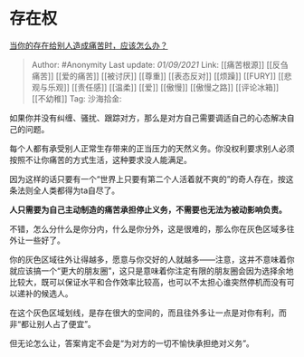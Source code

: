 # 存在权
[当你的存在给别人造成痛苦时，应该怎么办？](https://www.zhihu.com/question/481505582/answer/2090789720)

> Author: #Anonymity
> Last update: *01/09/2021*
> Link: [[痛苦根源]] [[反刍痛苦]] [[爱的痛苦]] [[被讨厌]] [[尊重]] [[表态反对]] [[烦躁]] [[FURY]] [[悲观与乐观]] [[责任感]] [[温柔]] [[爱]] [[傲慢]] [[傲慢之路]] [[评论冰箱]] [[不幼稚]]
> Tag:
> 沙海拾金:

如果你并没有纠缠、骚扰、跟踪对方，那么是对方自己需要调适自己的心态解决自己的问题。

每个人都有承受别人正常生存带来的正当压力的天然义务。你没权利要求别人必须按照不让你痛苦的方式生活，这种要求没人能满足。

因为这样的话只要有一个“世界上只要有第二个人活着就不爽的”的奇人存在，按这条法则全人类都得为ta自尽了。

**人只需要为自己主动制造的痛苦承担停止义务，不需要也无法为被动影响负责。**

不错，怎么分什么是你分内，什么是你分外，这是很难的，那么你在灰色区域多往外让一些好了。

你的灰色区域往外让得越多，愿意与你交好的人就越多——注意，这并不意味着你就应该搞一个“更大的朋友圈”，这只是意味着你注定有限的朋友圈会因为选择余地比较大，既可以保证水平和合作效率比较高，也可以不太担心谁突然停机而没有可以递补的候选人。

在这个灰色区域划线，是存在很大的空间的，而且往外多让一点是对你有利，而非“都让别人占了便宜”。

但无论怎么让，答案肯定不会是“为对方的一切不愉快承担绝对义务”。
